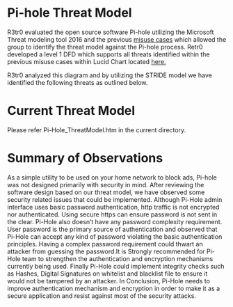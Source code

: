Pi-hole Threat Model
====================

R3tr0 evaluated the open source software Pi-hole utilizing the Microsoft Threat modeling tool 2016 and the previous [misuse cases](https://www.lucidchart.com/invitations/accept/03df13bf-2fe3-4b3c-a4bb-1493b038bd23) which allowed the group to identify the threat model against the Pi-hole process. Retr0 developed a level 1 DFD which supports all threats identified within the previous misuse cases within Lucid Chart located [here.](https://www.lucidchart.com/invitations/accept/03df13bf-2fe3-4b3c-a4bb-1493b038bd23)

R3tr0 analyzed this diagram and by utilizing the STRIDE model we have identified the following threats as outlined below. 


Current Threat Model 
====================
Please refer Pi-Hole_ThreatModel.htm in the current directory.


Summary of Observations 
=======================

As a simple utility to be used on your home network to block ads, Pi-hole was not designed primarily with security in mind. After reviewing the software design based on our threat model, we have observed some security related issues that could be implemented. Although Pi-Hole admin interface uses basic password authentication, http traffic is not encrypted nor authenticated. Using secure https can ensure password is not sent in the clear. Pi-Hole also doesn’t have any password complexity requirement. User password is the primary source of authentication and observed that Pi-Hole can accept any kind of password violating the basic authentication principles. Having a complex password requirement could thwart an attacker from guessing the password.It is Strongly recommended for Pi-Hole team to strengthen the authentication and encryption mechanisms currently being used. Finally Pi-Hole could implement integrity checks such as Hashes, Digital Signatures on whitelist and blacklist file to ensure it would not be tampered by an attacker. In Conclusion, Pi-Hole needs to improve authentication mechanism and encryption in order to make it as a secure application and resist against most of the security attacks.



